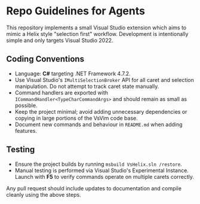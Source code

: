 # Repo Guidelines for Agents

This repository implements a small Visual Studio extension which aims to mimic
a Helix style "selection first" workflow.  Development is intentionally simple
and only targets Visual Studio 2022.

## Coding Conventions

- Language: **C#** targeting .NET Framework 4.7.2.
- Use Visual Studio's `IMultiSelectionBroker` API for all caret and selection
  manipulation.  Do not attempt to track caret state manually.
- Command handlers are exported with `ICommandHandler<TypeCharCommandArgs>` and
  should remain as small as possible.
- Keep the project minimal; avoid adding unnecessary dependencies or copying in
  large portions of the VsVim code base.
- Document new commands and behaviour in `README.md` when adding features.

## Testing

- Ensure the project builds by running `msbuild VsHelix.sln /restore`.
- Manual testing is performed via Visual Studio's Experimental Instance.
  Launch with **F5** to verify commands operate on multiple carets correctly.

Any pull request should include updates to documentation and compile cleanly
using the above steps.
